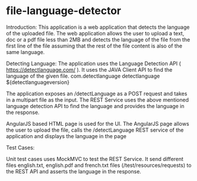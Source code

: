 # file-language-detector

Introduction:
This application is a web application that detects the language of the uploaded file. The web application allows the user to upload a text, doc or a pdf file less than 2MB and detects the language of the file from the first line of the file assuming that the rest of the file content is also of the same language.

Detecting Language:
The application uses the Language Detection API ( https://detectlanguage.com/ ). It uses the JAVA Client API to find the language of the given file.
                <dependency>
                    <groupId>com.detectlanguage</groupId>
                    <artifactId>detectlanguage</artifactId>
                    <version>${detectlanguageversion}
                    </version>
                </dependency>

The application exposes an /detectLanguage as a POST request and takes in a multipart file as
the input. The REST Service uses the above mentioned language detection API to find the
language and provides the language in the response.

AngularJS based HTML page is used for the UI. The AngularJS page allows the user to upload
the file, calls the /detectLanguage REST service of the application and displays the language in
the page

Test Cases:

Unit test cases uses MockMVC to test the REST Service. It send different files english.txt, english.pdf and french.txt files (/test/resources/requests) to the REST API and asserts the language in the response.
